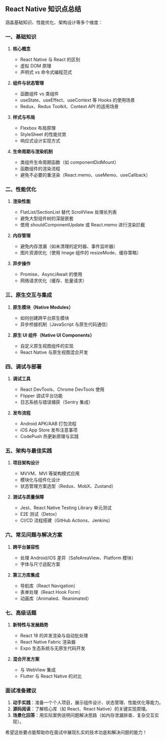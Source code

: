 ## React Native 知识点总结

涵盖基础知识、性能优化、架构设计等多个维度：


### **一、基础知识**
1. **核心概念**  
   - React Native 与 React 的区别  
   - 虚拟 DOM 原理  
   - 声明式 vs 命令式编程范式  

2. **组件与状态管理**  
   - 函数组件 vs 类组件  
   - useState、useEffect、useContext 等 Hooks 的使用场景  
   - Redux、Redux Toolkit、Context API 的适用场景  

3. **样式与布局**  
   - Flexbox 布局原理  
   - StyleSheet 的性能优势  
   - 响应式设计实现方式  

4. **生命周期与渲染机制**  
   - 类组件生命周期函数（如 componentDidMount）  
   - 函数组件的渲染流程  
   - 避免不必要的重渲染（React.memo、useMemo、useCallback）  


### **二、性能优化**
1. **渲染性能**  
   - FlatList/SectionList 替代 ScrollView 处理长列表  
   - 避免大型组件树的深层嵌套  
   - 使用 shouldComponentUpdate 或 React.memo 进行渲染拦截  

2. **内存管理**  
   - 避免内存泄漏（如未清理的定时器、事件监听器）  
   - 图片资源优化（使用 Image 组件的 resizeMode、缓存策略）  

3. **异步操作**  
   - Promise、Async/Await 的使用  
   - 网络请求优化（缓存、批量请求）  


### **三、原生交互与集成**
1. **原生模块（Native Modules）**  
   - 如何创建跨平台原生模块  
   - 异步桥接机制（JavaScript 与原生代码通信）  

2. **原生 UI 组件（Native UI Components）**  
   - 自定义原生视图组件的实现  
   - React Native 与原生视图混合开发  


### **四、调试与部署**
1. **调试工具**  
   - React DevTools、Chrome DevTools 使用  
   - Flipper 调试平台功能  
   - 日志系统与错误捕获（Sentry 集成）  

2. **发布流程**  
   - Android APK/AAB 打包流程  
   - iOS App Store 发布注意事项  
   - CodePush 热更新原理与实践  


### **五、架构与最佳实践**
1. **项目架构设计**  
   - MVVM、MVI 等架构模式应用  
   - 模块化与组件化设计  
   - 状态管理方案选型（Redux、MobX、Zustand）  

2. **测试与质量保障**  
   - Jest、React Native Testing Library 单元测试  
   - E2E 测试（Detox）  
   - CI/CD 流程搭建（GitHub Actions、Jenkins）  


### **六、常见问题与解决方案**
1. **跨平台兼容性**  
   - 处理 Android/iOS 差异（SafeAreaView、Platform 模块）  
   - 字体与尺寸适配方案  

2. **第三方库集成**  
   - 导航库（React Navigation）  
   - 表单处理（React Hook Form）  
   - 动画库（Animated、Reanimated）  


### **七、高级话题**
1. **新特性与发展趋势**  
   - React 18 的并发渲染与自动批处理  
   - React Native Fabric 渲染器  
   - Expo 生态系统与无原生代码开发  

2. **混合开发方案**  
   - 与 WebView 集成  
   - Flutter 与 React Native 的对比  


### **面试准备建议**
1. **动手实践**：准备一个个人项目，展示组件设计、状态管理、性能优化等能力。  
2. **源码阅读**：了解核心库（如 React、React Native）的关键实现原理。  
3. **场景化回答**：用实际案例说明问题解决思路（如内存泄漏排查、复杂交互实现）。  

希望这些要点能帮助你在面试中展现扎实的技术功底和解决问题的能力！